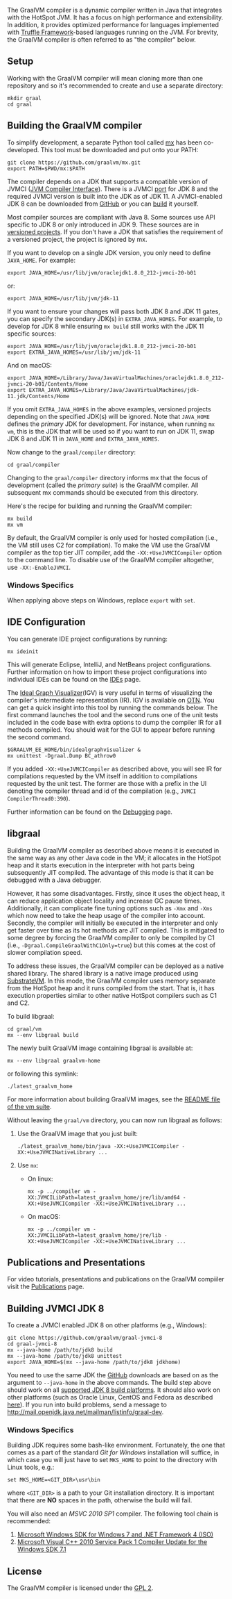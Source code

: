 The GraalVM compiler is a dynamic compiler written in Java that integrates with the HotSpot JVM. It has a focus on high performance and extensibility.
In addition, it provides optimized performance for languages implemented with [Truffle Framework](https://github.com/graalvm/graal/tree/master/truffle)-based languages running on the JVM.
For brevity, the GraalVM compiler is often referred to as "the compiler" below.

## Setup

Working with the GraalVM compiler will mean cloning more than one repository and so it's
recommended to create and use a separate directory:

```
mkdir graal
cd graal
```

## Building the GraalVM compiler

To simplify development, a separate Python tool called [mx](https://github.com/graalvm/mx) has been co-developed.
This tool must be downloaded and put onto your PATH:

```
git clone https://github.com/graalvm/mx.git
export PATH=$PWD/mx:$PATH
```

The compiler depends on a JDK that supports a compatible version of JVMCI ([JVM Compiler Interface](https://bugs.openjdk.java.net/browse/JDK-8062493)).
There is a JVMCI [port](https://github.com/graalvm/graal-jvmci-8) for JDK 8 and the required JVMCI version is built into the JDK as of JDK 11.
A JVMCI-enabled JDK 8 can be downloaded from [GitHub](https://github.com/graalvm/openjdk8-jvmci-builder/releases)
or you can [build](#building-jvmci-jdk8) it yourself.

Most compiler sources are compliant with Java 8. Some sources use API specific to JDK 8 or only introduced in JDK 9.
These sources are in [versioned projects](https://github.com/graalvm/mx#versioning-sources-for-different-jdk-releases).
If you don't have a JDK that satisfies the requirement of a versioned project, the project is ignored by mx.

If you want to develop on a single JDK version, you only need to define `JAVA_HOME`. For example:
```
export JAVA_HOME=/usr/lib/jvm/oraclejdk1.8.0_212-jvmci-20-b01
```
or:
```
export JAVA_HOME=/usr/lib/jvm/jdk-11
```

If you want to ensure your changes will pass both JDK 8 and JDK 11 gates, you can specify the secondary JDK(s) in `EXTRA_JAVA_HOMES`.
For example, to develop for JDK 8 while ensuring `mx build` still works with the JDK 11 specific sources:

```
export JAVA_HOME=/usr/lib/jvm/oraclejdk1.8.0_212-jvmci-20-b01
export EXTRA_JAVA_HOMES=/usr/lib/jvm/jdk-11
```
And on macOS:
```
export JAVA_HOME=/Library/Java/JavaVirtualMachines/oraclejdk1.8.0_212-jvmci-20-b01/Contents/Home
export EXTRA_JAVA_HOMES=/Library/Java/JavaVirtualMachines/jdk-11.jdk/Contents/Home
```
If you omit `EXTRA_JAVA_HOMES` in the above examples, versioned projects depending on the specified JDK(s) will be ignored.
Note that `JAVA_HOME` defines the *primary* JDK for development. For instance, when running `mx vm`, this is the JDK that will be used so if you want to run on JDK 11, swap JDK 8 and JDK 11 in `JAVA_HOME` and `EXTRA_JAVA_HOMES`.

Now change to the `graal/compiler` directory:
```
cd graal/compiler
```

Changing to the `graal/compiler` directory informs mx that the focus of development (called the _primary suite_) is the GraalVM compiler.
All subsequent mx commands should be executed from this directory.

Here's the recipe for building and running the GraalVM compiler:

```
mx build
mx vm
```

By default, the GraalVM compiler is only used for hosted compilation (i.e., the VM still uses C2 for compilation).
To make the VM use the GraalVM compiler as the top tier JIT compiler, add the `-XX:+UseJVMCICompiler` option to the command line.
To disable use of the GraalVM compiler altogether, use `-XX:-EnableJVMCI`.

### Windows Specifics

When applying above steps on Windows, replace `export` with `set`.

## IDE Configuration

You can generate IDE project configurations by running:

```
mx ideinit
```

This will generate Eclipse, IntelliJ, and NetBeans project configurations.
Further information on how to import these project configurations into individual IDEs can be found on the [IDEs](docs/IDEs.md) page.

The [Ideal Graph Visualizer](https://www.graalvm.org/docs/reference-manual/tools/#ideal-graph-visualizer)(IGV) is very useful in terms of visualizing the compiler's intermediate representation (IR).
IGV is available on [OTN](https://www.oracle.com/downloads/graalvm-downloads.html).
You can get a quick insight into this tool by running the commands below.
The first command launches the tool and the second runs one of the unit tests included in the code base with extra options to dump the compiler IR for all methods compiled.
You should wait for the GUI to appear before running the second command.

```
$GRAALVM_EE_HOME/bin/idealgraphvisualizer &
mx unittest -Dgraal.Dump BC_athrow0
```

If you added `-XX:+UseJVMCICompiler` as described above, you will see IR for compilations requested by the VM itself in addition to compilations requested by the unit test.
The former are those with a prefix in the UI denoting the compiler thread and id of the compilation (e.g., `JVMCI CompilerThread0:390`).

Further information can be found on the [Debugging](docs/Debugging.md) page.

## libgraal

Building the GraalVM compiler as described above means it is executed in the same way as any
other Java code in the VM; it allocates in the HotSpot heap and it starts execution
in the interpreter with hot parts being subsequently JIT compiled.
The advantage of this mode is that it can be debugged with a Java debugger.

However, it has some disadvantages. Firstly, since it uses the object heap, it can
reduce application object locality and increase GC pause times. Additionally, it can
complicate fine tuning options such as `-Xmx` and `-Xms` which now need to take the
heap usage of the compiler into account. Secondly, the compiler will initially be executed
in the interpreter and only get faster over time as its hot methods are JIT
compiled. This is mitigated to some degree by forcing the GraalVM compiler
to only be compiled by C1 (i.e., `-Dgraal.CompileGraalWithC1Only=true`) but this comes at the cost
of slower compilation speed.

To address these issues, the GraalVM compiler can be deployed as a native shared library. The shared
library is a native image produced using [SubstrateVM](../substratevm/README.md). In this mode,
the GraalVM compiler uses memory separate from the HotSpot heap and it runs compiled
from the start. That is, it has execution properties similar to other native HotSpot
compilers such as C1 and C2.

To build libgraal:

```
cd graal/vm
mx --env libgraal build
```
The newly built GraalVM image containing libgraal is available at:
```
mx --env libgraal graalvm-home
```
or following this symlink:
```
./latest_graalvm_home
```
For more information about building GraalVM images, see the [README file of the vm suite](../vm/README.md).

Without leaving the `graal/vm` directory, you can now run libgraal as follows:

1. Use the GraalVM image that you just built:

    ```
    ./latest_graalvm_home/bin/java -XX:+UseJVMCICompiler -XX:+UseJVMCINativeLibrary ...
    ```

2. Use `mx`:
    - On linux:
        ```
        mx -p ../compiler vm -XX:JVMCILibPath=latest_graalvm_home/jre/lib/amd64 -XX:+UseJVMCICompiler -XX:+UseJVMCINativeLibrary ...
        ```
    - On macOS:
        ```
        mx -p ../compiler vm -XX:JVMCILibPath=latest_graalvm_home/jre/lib -XX:+UseJVMCICompiler -XX:+UseJVMCINativeLibrary ...
        ```

## Publications and Presentations

For video tutorials, presentations and publications on the GraalVM compiiler visit the [Publications](../docs/Publications.md) page.

## Building JVMCI JDK 8

To create a JVMCI enabled JDK 8 on other platforms (e.g., Windows):

```
git clone https://github.com/graalvm/graal-jvmci-8
cd graal-jvmci-8
mx --java-home /path/to/jdk8 build
mx --java-home /path/to/jdk8 unittest
export JAVA_HOME=$(mx --java-home /path/to/jdk8 jdkhome)
```

You need to use the same JDK the [GitHub](https://github.com/graalvm/openjdk8-jvmci-builder/releases) downloads are based on as the argument to `--java-home` in the above commands.
The build step above should work on all [supported JDK 8 build platforms](https://wiki.openjdk.java.net/display/Build/Supported+Build+Platforms).
It should also work on other platforms (such as Oracle Linux, CentOS and Fedora as described [here](http://mail.openjdk.java.net/pipermail/graal-dev/2015-December/004050.html)).
If you run into build problems, send a message to http://mail.openjdk.java.net/mailman/listinfo/graal-dev.

### Windows Specifics

Building JDK requires some bash-like environment. Fortunately, the one that comes as a part of the standard
*Git for Windows* installation will suffice, in which case you will just have to set `MKS_HOME` to point
to the directory with Linux tools, e.g.:

```
set MKS_HOME=<GIT_DIR>\usr\bin
```

where `<GIT_DIR>` is a path to your Git installation directory. It is important that there are **NO**
spaces in the path, otherwise the build will fail.

You will also need an *MSVC 2010 SP1* compiler. The following tool chain is recommended:

1. [Microsoft Windows SDK for Windows 7 and .NET Framework 4 (ISO)](https://www.microsoft.com/en-us/download/details.aspx?id=8442)
2. [Microsoft Visual C++ 2010 Service Pack 1 Compiler Update for the Windows SDK 7.1](https://www.microsoft.com/en-us/download/details.aspx?id=4422)

## License

The GraalVM compiler is licensed under the [GPL 2](LICENSE.md).
